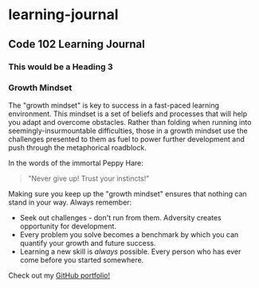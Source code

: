# learning-journal
## Code 102 Learning Journal
### This would be a Heading 3

### Growth Mindset
The "growth mindset" is key to success in a fast-paced learning environment. This mindset is a set of beliefs and processes that will help you adapt and overcome obstacles. Rather than folding when running into seemingly-insurmountable difficulties, those in a growth mindset use the challenges presented to them as fuel to power further development and push through the metaphorical roadblock. 

In the words of the immortal Peppy Hare:

> "Never give up! Trust your instincts!"

Making sure you keep up the "growth mindset" ensures that nothing can stand in your way. Always remember:

- Seek out challenges - don't run from them. Adversity creates opportunity for development.
- Every problem you solve becomes a benchmark by which you can quantify your growth and future success.
- Learning a new skill is *always* possible. Every person who has ever come before you started somewhere.



Check out my [GitHub portfolio!](https://github.com/alex-whan)
